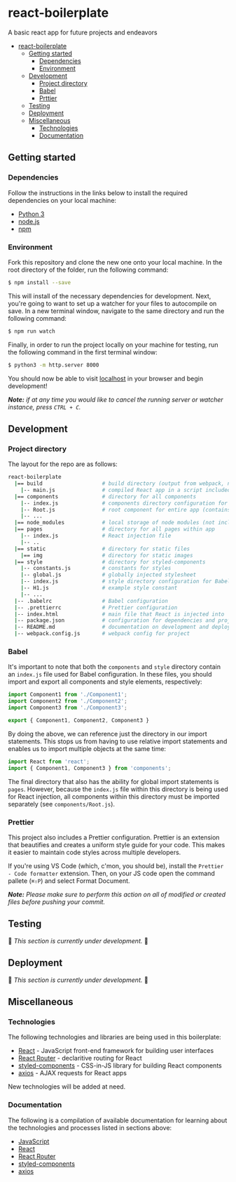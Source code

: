 # react-boilerplate
A basic react app for future projects and endeavors

- [react-boilerplate](#react-boilerplate)
  - [Getting started](#getting-started)
    - [Dependencies](#dependencies)
    - [Environment](#environment)
  - [Development](#development)
    - [Project directory](#project-directory)
    - [Babel](#babel)
    - [Prttier](#prettier)
  - [Testing](#testing)
  - [Deployment](#deployment)
  - [Miscellaneous](#miscellaneous)
    - [Technologies](#technologies)
    - [Documentation](#documentation)

## Getting started

### Dependencies
Follow the instructions in the links below to install the required dependencies on your local machine:
- [Python 3](https://www.python.org/downloads/)
- [node.js](https://nodejs.org/en/download/)
- [npm](https://www.npmjs.com/get-npm)

### Environment
Fork this repository and clone the new one onto your local machine. In the root directory of the folder, run the following command:
```sh
$ npm install --save
```

This will install of the necessary dependencies for development. Next, you're going to want to set up a watcher for your files to autocompile on save. In a new terminal window, navigate to the same directory and run the following command:
```sh
$ npm run watch
```

Finally, in order to run the project locally on your machine for testing, run the following command in the first terminal window:
```sh
$ python3 -m http.server 8000
```

You should now be able to visit [localhost](http://localhost:8000) in your browser and begin development!

*__Note:__ if at any time you would like to cancel the running server or watcher instance, press `CTRL + C`.*

## Development

### Project directory
The layout for the repo are as follows:
```bash
react-boilerplate
  |== build                   # build directory (output from webpack, not included in repo)
    |-- main.js               # compiled React app in a script included in index.html file
  |== components              # directory for all components
    |-- index.js              # components directory configuration for Babel
    |-- Root.js               # root component for entire app (contains Router)
    |-- ...
  |== node_modules            # local storage of node modules (not included in repo)
  |== pages                   # directory for all pages within app
    |-- index.js              # React injection file
    |-- ..
  |== static                  # directory for static files
    |== img                   # directory for static images
  |== style                   # directory for styled-components
    |-- constants.js          # constants for styles
    |-- global.js             # globally injected stylesheet
    |-- index.js              # style directory configuration for Babel
    |-- H1.js                 # example style constant
    |-- ...
  |-- .babelrc                # Babel configuration
  |-- .prettierrc             # Prettier configuration
  |-- index.html              # main file that React is injected into
  |-- package.json            # configuration for dependencies and project
  |-- README.md               # documentation on development and deployment (this file)
  |-- webpack.config.js       # webpack config for project
```

### Babel
It's important to note that both the `components` and `style` directory contain an `index.js` file used for Babel configuration. In these files, you should import and export all components and style elements, respectively:
```javascript
import Component1 from './Component1';
import Component2 from './Component2';
import Component3 from './Component3';

export { Component1, Component2, Component3 }
```

By doing the above, we can reference just the directory in our import statements. This stops us from having to use relative import statements and enables us to import multiple objects at the same time:
```javascript
import React from 'react';
import { Component1, Component3 } from 'components';
```

The final directory that also has the ability for global import statements is `pages`. However, because the `index.js` file within this directory is being used for React injection, all components within this directory must be imported separately (see `components/Root.js`).

### Prettier
This project also includes a Prettier configuration. Prettier is an extension that beautifies and creates a uniform style guide for your code. This makes it easier to maintain code styles across multiple developers.

If you're using VS Code (which, c'mon, you should be), install the `Prettier - Code formatter` extension. Then, on your JS code open the command pallete (`⌘⇧P`) and select Format Document. 

*__Note:__ Please make sure to perform this action on all of modified or created files before pushing your commit.*

## Testing

🚧 *This section is currently under development.* 🚧

## Deployment

🚧 *This section is currently under development.* 🚧

## Miscellaneous

### Technologies

The following technologies and libraries are being used in this boilerplate:

- [React](https://reactjs.org/) - JavaScript front-end framework for building user interfaces
- [React Router](https://reacttraining.com/react-router/) - declaritive routing for React
- [styled-components](https://www.styled-components.com/) - CSS-in-JS library for building React components
- [axios](https://www.npmjs.com/package/axios) - AJAX requests for React apps

New technologies will be added at need.

### Documentation

The following is a compilation of available documentation for learning about the technologies and processes listed in sections above:
- [JavaScript](https://developer.mozilla.org/en-US/docs/Web/JavaScript/Reference)
- [React](https://reactjs.org/tutorial/tutorial.html)
- [React Router](https://reacttraining.com/react-router/web/guides/philosophy)
- [styled-components](https://www.styled-components.com/docs)
- [axios](https://www.npmjs.com/package/axios)
